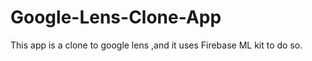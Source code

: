 # Google-Lens-Clone-App
This app is a clone to google lens ,and it uses Firebase ML kit to do so.


